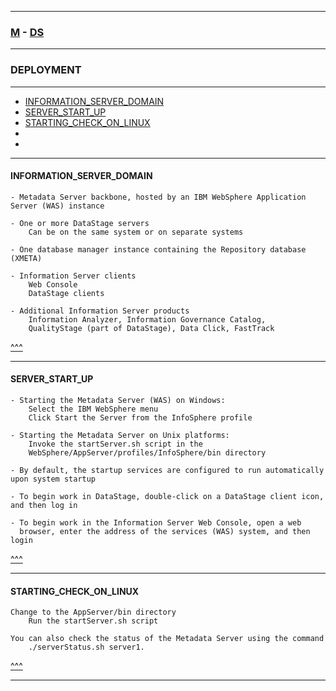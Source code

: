 
---

### [M](https://github.com/ttltrk/TTT/blob/master/menu.md) - [DS](https://github.com/ttltrk/TTT/blob/master/DS/DS.md)

---

### DEPLOYMENT

---

* [INFORMATION_SERVER_DOMAIN](#INFORMATION_SERVER_DOMAIN)
* [SERVER_START_UP](#SERVER_START_UP)
* [STARTING_CHECK_ON_LINUX](#STARTING_CHECK_ON_LINUX)
* [](#)
* [](#)

---

#### INFORMATION_SERVER_DOMAIN

```
- Metadata Server backbone, hosted by an IBM WebSphere Application Server (WAS) instance

- One or more DataStage servers
    Can be on the same system or on separate systems

- One database manager instance containing the Repository database (XMETA)

- Information Server clients
    Web Console
    DataStage clients

- Additional Information Server products
    Information Analyzer, Information Governance Catalog,
    QualityStage (part of DataStage), Data Click, FastTrack
```

[^^^](#DEPLOYMENT)

---

#### SERVER_START_UP

```
- Starting the Metadata Server (WAS) on Windows:
    Select the IBM WebSphere menu
    Click Start the Server from the InfoSphere profile

- Starting the Metadata Server on Unix platforms:
    Invoke the startServer.sh script in the
    WebSphere/AppServer/profiles/InfoSphere/bin directory

- By default, the startup services are configured to run automatically upon system startup

- To begin work in DataStage, double-click on a DataStage client icon, and then log in

- To begin work in the Information Server Web Console, open a web
  browser, enter the address of the services (WAS) system, and then login
```

[^^^](#DEPLOYMENT)

---

#### STARTING_CHECK_ON_LINUX

```
Change to the AppServer/bin directory
    Run the startServer.sh script

You can also check the status of the Metadata Server using the command
    ./serverStatus.sh server1.
```

[^^^](#DEPLOYMENT)

---
